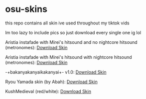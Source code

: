 # osu-skins
this repo contains all skin ive used throughout my tiktok vids

Im too lazy to include pics so just download every single one ig lol

<p>Aristia instafade with Mirei's hitsound and no nightcore hitsound (metronomes): <a href="https://afterlight0338.s-ul.eu/2gYrdEia" download>Download Skin</a></p>

<p>Aristia instafade with Mirei's hitsound with nightcore hitsound (metronomes): <a href="https://afterlight0338.s-ul.eu/HT3X6Bfm" download>Download Skin</a></p>

<p>-+bakanyakanyaikakanyai+- v1.0: <a href="https://skins.osuck.net/skins/602?v=0" download>Download Skin</a></p>

<p>Ryou Yamada skin (by Abah): <a href="https://afterlight0338.s-ul.eu/7k8R3Km4" download>Download Skin</a></p>

<p>KushMedieval (red/white): <a href="https://afterlight0338.s-ul.eu/ZlI5E3CX" download>Download Skin</a></p>

